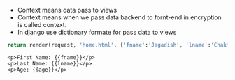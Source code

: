 - Context means data pass to views
- Context means when we pass data backend to fornt-end in encryption is called context.
- In django use dictionary formate for pass data to views
```python
return render(request, 'home.html', {'fname':'Jagadish', 'lname':'Chakma', 'age': 28})
```

```django
<p>First Name: {{fname}}</p>
<p>Last Name: {{lname}}</p>
<p>Age: {{age}}</p>
```
